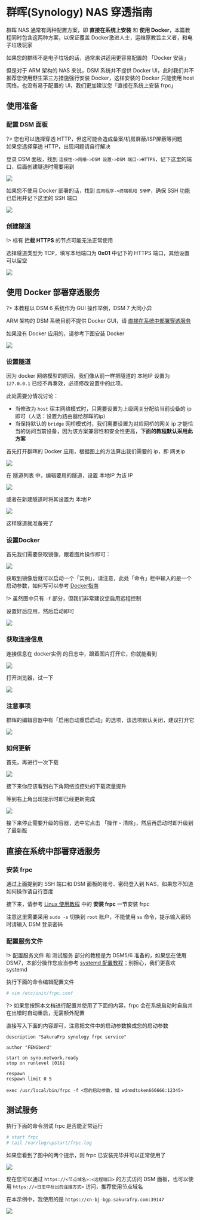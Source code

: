 # 群晖(Synology) NAS 穿透指南

群晖 NAS 通常有两种配置方案，即 **直接在系统上安装** 和 **使用 Docker**，本篇教程同时包含这两种方案，以保证覆盖 Docker激进人士，运维原教旨主义者，和电子垃圾玩家

如果您的群晖不是电子垃圾的话，通常来讲适用更容易配置的 「Docker 安装」

但是对于 ARM 架构的 NAS 来说，DSM 系统并不提供 Docker UI，此时我们并不推荐您使用野生第三方措施强行安装 Docker，这样安装的 Docker 只能使用 host 网络，也没有易于配置的 UI，我们更加建议您「直接在系统上安装 frpc」

## 使用准备

### 配置 DSM 面板

?> 您也可以选择穿透 HTTP，但这可能会造成备案/机房屏蔽/ISP屏蔽等问题  
如果您选择穿透 HTTP，出现问题请自行解决

登录 DSM 面板，找到 `连接性->网络->DSM 设置->DSM 端口->HTTPS`，记下这里的端口，后面创建隧道时需要用到

![](./_images/synology-1.png)

如果您不使用 Docker 部署的话，找到 `应用程序->终端机和 SNMP`，确保 SSH 功能已启用并记下这里的 SSH 端口

![](./_images/synology-2.png)

### 创建隧道

!> 标有 **拦截 HTTPS** 的节点可能无法正常使用

选择隧道类型为 TCP，填写本地端口为 **0x01** 中记下的 HTTPS 端口，其他设置可以留空

![](./_images/synology-3.png)

## 使用 Docker 部署穿透服务

?> 本教程以 DSM 6 系统作为 GUI 操作举例，DSM 7 大同小异

ARM 架构的 DSM 系统目前不提供 Docker GUI，请 [直接在系统中部署穿透服务](#直接在系统中部署穿透服务)

如果没有 Docker 应用的，请参考下图安装 Docker

![](_images/docker-dsm-installdocker.png)

### 设置隧道

因为 docker 网络模型的原因，我们像从前一样把隧道的 本地IP 设置为 `127.0.0.1` 已经不再奏效，必须修改设置中的此项。

此处需要分情况讨论：
 - 当修改为 `host` 宿主网络模式时，只需要设置为上级网关分配给当前设备的 ip 即可（人话：设置为路由器给群晖的ip）
 - 当保持默认的 `bridge` 网桥模式时，我们需要设置为对应网桥的网关 ip 才能恰当的访问当前设备，因为该方案兼容性和安全性更高，**下面的教程默认采用此方案**

首先打开群晖的 Docker 应用，根据图上的方法算出我们需要的 ip，即 网关ip

![](_images/docker-dsm-network.png)

在 隧道列表 中，编辑要用的隧道，设置 本地IP 为该 IP

![](../frpc/usage/_images/docker-tunnel-mod.png)

或者在新建隧道时将其设置为 本地IP

![](../frpc/usage/_images/docker-tunnel-new.png)

这样隧道就准备完了

### 设置Docker

首先我们需要获取镜像，跟着图片操作即可：

![](_images/docker-dsm-get-image.png)

获取到镜像后就可以启动一个「实例」，请注意，此处「命令」栏中输入的是一个启动参数，如何写可以参考 [Docker指南](/frpc/usage/docker)

!> 虽然图中只有 `-f` 部分，但我们非常建议您启用远程控制

设置好后应用，然后启动即可

![](_images/docker-dsm-open.png)

### 获取连接信息

连接信息在 docker实例 的日志中，跟着图片打开它，你就能看到

![](_images/docker-dsm-log.png)

打开浏览器，试一下

![](_images/docker-dsm-browser.png)

### 注意事项

群晖的编辑容器中有「启用自动重启启动」的选项，该选项默认关闭，建议打开它

![](_images/docker-dsm-autorerun.png)

### 如何更新

首先，再进行一次下载

![](_images/docker-dsm-get-image.png)

接下来你应该看到右下角网络监控处的下载流量提升

等到右上角出现提示时即已经更新完成

![](_images/docker-dsm-pull-complete.png)

接下来停止需要升级的容器，选中它点击 「操作 - 清除」，然后再启动时即升级到了最新版

## 直接在系统中部署穿透服务

### 安装 frpc

通过上面提到的 SSH 端口和 DSM 面板的账号、密码登入到 NAS，如果您不知道如何操作请自行百度

接下来，请参考 [Linux 使用教程](/frpc/usage/linux) 中的 **安装 frpc** 一节安装 frpc

注意这里需要采用 `sudo -s` 切换到 `root` 账户，不能使用 `su` 命令，提示输入密码时请输入 DSM 登录密码

### 配置服务文件

!> 配置服务文件 和 测试服务 部分的教程是为 DSM5/6 准备的，如果您在使用 DSM7，本部分操作您应当参考 [systemd 配置教程](/frpc/service/systemd)；别担心，我们更喜欢 systemd

执行下面的命令编辑配置文件

```bash
# vim /etc/init/frpc.conf
```

?> 如果您按照本文档进行配置并使用了下面的内容，frpc 会在系统启动时自启并在出错时自动重启，无需额外配置

直接写入下面的内容即可，注意把文件中的启动参数换成您的启动参数

```upstart
description "SakuraFrp synology frpc service"

author "FENGberd"

start on syno.network.ready
stop on runlevel [016]

respawn
respawn limit 0 5

exec /usr/local/bin/frpc -f <您的启动参数，如 wdnmdtoken666666:12345>
```

## 测试服务

执行下面的命令测试 frpc 是否能正常运行

```bash
# start frpc
# tail /var/log/upstart/frpc.log
```

如果您看到了图中的两个提示，则 frpc 已安装完毕并可以正常使用了

![](./_images/synology-4.png)

现在您可以通过 `https://<节点域名>:<远程端口>` 的方式访问 DSM 面板，也可以使用 `https://<日志中标出的连接方式>` 访问，推荐使用节点域名

在本示例中，我使用的是 `https://cn-bj-bgp.sakurafrp.com:39147`

![](./_images/synology-5.png)
